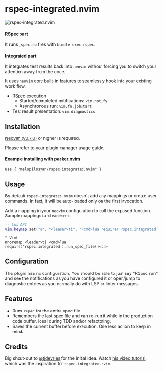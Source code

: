 # rspec-integrated.nvim

![rspec-integrated.nvim](https://user-images.githubusercontent.com/3795551/198903123-e935b51a-2725-488c-a517-19ef4dbeac88.png)

#### RSpec part
It runs `_spec.rb` files with `bundle exec rspec`.

#### Integrated part
It integrates test results back into `neovim` without forcing you to switch your attention away from the code.

It uses `neovim` core built-in features to seamlessly hook into your existing work flow.
* RSpec execution
  * Started/completed notifications: `vim.notify`
  * Asynchronous run: `vim.fn.jobstart`
* Test result presentation: `vim.diagnostics`

## Installation

[Neovim (v0.7.0)](https://github.com/neovim/neovim/releases/tag/v0.7.0) or higher is required.

Please refer to your plugin manager usage guide.

#### Example installing with [packer.nvim](https://github.com/wbthomason/packer.nvim)
```
use { "melopilosyan/rspec-integrated.nvim" }
```

## Usage
By default `rspec-integrated.nvim` doesn't add any mappings or create user commands. In fact, it will be auto-loaded only on the first invocation.

Add a mapping in your `neovim` configuration to call the exposed function. Sample mappings to `<leader>ti`:

```lua
-- Lua API
vim.keymap.set("n", "<leader>ti", "<cmd>lua require('rspec.integrated').run_spec_file()<cr>", { silent = true, noremap = true })
```

```vim
" VimL
nnoremap <leader>ti <cmd>lua require('rspec.integrated').run_spec_file()<cr>
```

## Configuration
The plugin has no configuration. You should be able to just say "RSpec run" and see the notifications as you have configured it or open/jump to diagnostic entries as you normally do with LSP or linter messages.

## Features
* Runs `rspec` for the entire spec file.
* Remembers the last spec file and can re-run it while in the production code buffer.
  Ideal during TDD and/or refactoring.
* Saves the current buffer before execution. One less action to keep in mind.

## Credits
Big shout-out to [@tjdevries](https://github.com/tjdevries) for the initial idea. Watch [his video tutorial](https://www.youtube.com/watch?v=cf72gMBrsI0), which was the inspiration for `rspec-integrated.nvim`.
